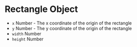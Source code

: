 # Rectangle Object

* `x` Number - The x coordinate of the origin of the rectangle
* `y` Number - The y coordinate of the origin of the rectangle
* `width` Number
* `height` Number
